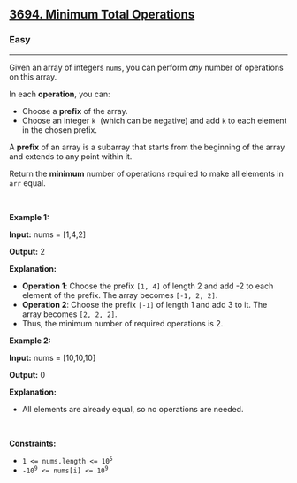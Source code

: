 <h2><a href="https://leetcode.com/problems/minimum-total-operations">3694. Minimum Total Operations</a></h2><h3>Easy</h3><hr><p>Given an array of integers <code><font face="monospace">nums</font></code>, you can perform <em>any</em> number of operations on this array.</p>

<p>In each <strong>operation</strong>, you can:</p>

<ul>
	<li>Choose a <strong>prefix</strong> of the array.</li>
	<li>Choose an integer <code><font face="monospace">k</font></code><font face="monospace"> </font>(which can be negative) and add <code><font face="monospace">k</font></code> to each element in the chosen prefix.</li>
</ul>

<p>A <strong>prefix</strong> of an array is a subarray that starts from the beginning of the array and extends to any point within it.</p>

<p>Return the <strong>minimum</strong> number of operations required to make all elements in <code>arr</code> equal.</p>

<p>&nbsp;</p>
<p><strong class="example">Example 1:</strong></p>

<div class="example-block">
<p><strong>Input:</strong> <span class="example-io">nums = [1,4,2]</span></p>

<p><strong>Output:</strong> <span class="example-io">2</span></p>

<p><strong>Explanation:</strong></p>

<ul>
	<li><strong>Operation 1</strong>: Choose the prefix <code>[1, 4]</code> of length 2 and add -2 to each element of the prefix. The array becomes <code>[-1, 2, 2]</code>.</li>
	<li><strong>Operation 2</strong>: Choose the prefix <code>[-1]</code> of length 1 and add 3 to it. The array becomes <code>[2, 2, 2]</code>.</li>
	<li>Thus, the minimum number of required operations is 2.</li>
</ul>
</div>

<p><strong class="example">Example 2:</strong></p>

<div class="example-block">
<p><strong>Input:</strong> <span class="example-io">nums = [10,10,10]</span></p>

<p><strong>Output:</strong> <span class="example-io">0</span></p>

<p><strong>Explanation:</strong></p>

<ul>
	<li>All elements are already equal, so no operations are needed.</li>
</ul>
</div>

<p>&nbsp;</p>
<p><strong>Constraints:</strong></p>

<ul>
	<li><code>1 &lt;= nums.length &lt;= 10<sup>5</sup></code></li>
	<li><code>-10<sup>9</sup> &lt;= nums[i] &lt;= 10<sup>9</sup></code></li>
</ul>
